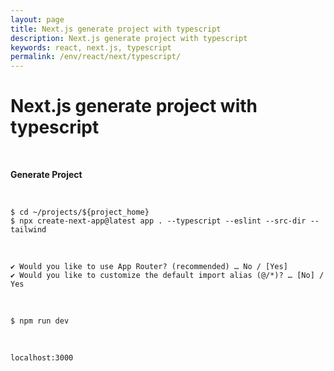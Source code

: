 ```yaml
---
layout: page
title: Next.js generate project with typescript
description: Next.js generate project with typescript
keywords: react, next.js, typescript
permalink: /env/react/next/typescript/
---
```


# Next.js generate project with typescript

<br/>

**Generate Project**

<br/>

```
$ cd ~/projects/${project_home}
$ npx create-next-app@latest app . --typescript --eslint --src-dir --tailwind
```

<br/>

```
✔ Would you like to use App Router? (recommended) … No / [Yes]
✔ Would you like to customize the default import alias (@/*)? … [No] / Yes
```

<br/>

```
$ npm run dev
```

<br/>

```
localhost:3000
```
